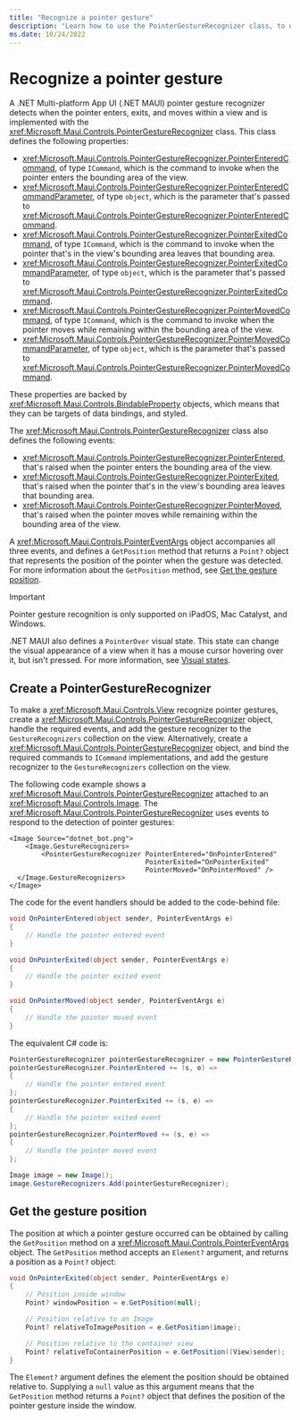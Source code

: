 ```yaml
---
title: "Recognize a pointer gesture"
description: "Learn how to use the PointerGestureRecognizer class, to detect when the pointer enters, exits, and moves within a view on iPadOS, Mac Catalyst, and Windows."
ms.date: 10/24/2022
---
```


# Recognize a pointer gesture

A .NET Multi-platform App UI (.NET MAUI) pointer gesture recognizer detects when the pointer enters, exits, and moves within a view and is implemented with the <xref:Microsoft.Maui.Controls.PointerGestureRecognizer> class. This class defines the following properties:

- <xref:Microsoft.Maui.Controls.PointerGestureRecognizer.PointerEnteredCommand>, of type `ICommand`, which is the command to invoke when the pointer enters the bounding area of the view.
- <xref:Microsoft.Maui.Controls.PointerGestureRecognizer.PointerEnteredCommandParameter>, of type `object`, which is the parameter that's passed to <xref:Microsoft.Maui.Controls.PointerGestureRecognizer.PointerEnteredCommand>.
- <xref:Microsoft.Maui.Controls.PointerGestureRecognizer.PointerExitedCommand>, of type `ICommand`, which is the command to invoke when the pointer that's in the view's bounding area leaves that bounding area.
- <xref:Microsoft.Maui.Controls.PointerGestureRecognizer.PointerExitedCommandParameter>, of type `object`, which is the parameter that's passed to <xref:Microsoft.Maui.Controls.PointerGestureRecognizer.PointerExitedCommand>.
- <xref:Microsoft.Maui.Controls.PointerGestureRecognizer.PointerMovedCommand>, of type `ICommand`, which is the command to invoke when the pointer moves while remaining within the bounding area of the view.
- <xref:Microsoft.Maui.Controls.PointerGestureRecognizer.PointerMovedCommandParameter>, of type `object`, which is the parameter that's passed to <xref:Microsoft.Maui.Controls.PointerGestureRecognizer.PointerMovedCommand>.

These properties are backed by <xref:Microsoft.Maui.Controls.BindableProperty> objects, which means that they can be targets of data bindings, and styled.

The <xref:Microsoft.Maui.Controls.PointerGestureRecognizer> class also defines the following events:

- <xref:Microsoft.Maui.Controls.PointerGestureRecognizer.PointerEntered>, that's raised when the pointer enters the bounding area of the view.
- <xref:Microsoft.Maui.Controls.PointerGestureRecognizer.PointerExited>, that's raised when the pointer that's in the view's bounding area leaves that bounding area.
- <xref:Microsoft.Maui.Controls.PointerGestureRecognizer.PointerMoved>, that's raised when the pointer moves while remaining within the bounding area of the view.

A <xref:Microsoft.Maui.Controls.PointerEventArgs> object accompanies all three events, and defines a `GetPosition` method that returns a `Point?` object that represents the position of the pointer when the gesture was detected. For more information about the `GetPosition` method, see [Get the gesture position](#get-the-gesture-position).

> [!IMPORTANT]
> Pointer gesture recognition is only supported on iPadOS, Mac Catalyst, and Windows.

.NET MAUI also defines a `PointerOver` visual state. This state can change the visual appearance of a view when it has a mouse cursor hovering over it, but isn't pressed. For more information, see [Visual states](~/user-interface/visual-states.md).

## Create a PointerGestureRecognizer

To make a <xref:Microsoft.Maui.Controls.View> recognize pointer gestures, create a <xref:Microsoft.Maui.Controls.PointerGestureRecognizer> object, handle the required events, and add the gesture recognizer to the `GestureRecognizers` collection on the view.
Alternatively, create a <xref:Microsoft.Maui.Controls.PointerGestureRecognizer> object, and bind the required commands to `ICommand` implementations, and add the gesture recognizer to the `GestureRecognizers` collection on the view.

The following code example shows a <xref:Microsoft.Maui.Controls.PointerGestureRecognizer> attached to an <xref:Microsoft.Maui.Controls.Image>. The <xref:Microsoft.Maui.Controls.PointerGestureRecognizer> uses events to respond to the detection of pointer gestures:

```xaml
<Image Source="dotnet_bot.png">
    <Image.GestureRecognizers>
        <PointerGestureRecognizer PointerEntered="OnPointerEntered"
                                  PointerExited="OnPointerExited"
                                  PointerMoved="OnPointerMoved" />
  </Image.GestureRecognizers>
</Image>
```

The code for the event handlers should be added to the code-behind file:

```csharp
void OnPointerEntered(object sender, PointerEventArgs e)
{
    // Handle the pointer entered event
}

void OnPointerExited(object sender, PointerEventArgs e)
{
    // Handle the pointer exited event
}

void OnPointerMoved(object sender, PointerEventArgs e)
{
    // Handle the pointer moved event
}
```

The equivalent C# code is:

```csharp
PointerGestureRecognizer pointerGestureRecognizer = new PointerGestureRecognizer();
pointerGestureRecognizer.PointerEntered += (s, e) =>
{
    // Handle the pointer entered event
};
pointerGestureRecognizer.PointerExited += (s, e) =>
{
    // Handle the pointer exited event
};
pointerGestureRecognizer.PointerMoved += (s, e) =>
{
    // Handle the pointer moved event
};

Image image = new Image();
image.GestureRecognizers.Add(pointerGestureRecognizer);
```

## Get the gesture position

The position at which a pointer gesture occurred can be obtained by calling the `GetPosition` method on a <xref:Microsoft.Maui.Controls.PointerEventArgs> object. The `GetPosition` method accepts an `Element?` argument, and returns a position as a `Point?` object:

```csharp
void OnPointerExited(object sender, PointerEventArgs e)
{
    // Position inside window
    Point? windowPosition = e.GetPosition(null);

    // Position relative to an Image
    Point? relativeToImagePosition = e.GetPosition(image);

    // Position relative to the container view
    Point? relativeToContainerPosition = e.GetPosition((View)sender);
}
```

The `Element?` argument defines the element the position should be obtained relative to. Supplying a `null` value as this argument means that the `GetPosition` method returns a `Point?` object that defines the position of the pointer gesture inside the window.
